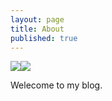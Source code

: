 ```yaml
---
layout: page
title: About
published: true
---
```


![]({{site.baseurl}}/img)![]({{site.baseurl}}/img/ja.jpg)

Welecome to my blog.

